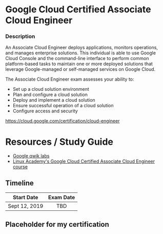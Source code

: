 # Google Cloud Certified Associate Cloud Engineer
### Description

An Associate Cloud Engineer deploys applications, monitors operations, and manages enterprise solutions. This individual is able to use Google Cloud Console and the command-line interface to perform common platform-based tasks to maintain one or more deployed solutions that leverage Google-managed or self-managed services on Google Cloud.

The Associate Cloud Engineer exam assesses your ability to:

- Set up a cloud solution environment
- Plan and configure a cloud solution
- Deploy and implement a cloud solution
- Ensure successful operation of a cloud solution
- Configure access and security


https://cloud.google.com/certification/cloud-engineer

# Resources / Study Guide

- [Google qwik labs](https://google.qwiklabs.com/)
- [Linux Academy's Google Cloud Certified Associate Cloud Engineer course](https://linuxacademy.com/cp/modules/view/id/238)

## Timeline

| Start Date      | Exam Date  |
|:---------------:|:----------:|
| Sept 12, 2019   | TBD        |

## Placeholder for my certification



